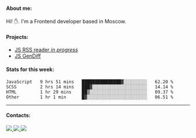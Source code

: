 #### About me:
Hi! ✋.
I'm a Frontend developer based in Moscow.

#### Projects:
- [JS RSS reader *in progress*](https://github.com/GKoil/frontend-project-lvl3)
- [JS GenDiff](https://github.com/GKoil/GenDiff)

#### Stats for this week:
<!--START_SECTION:waka-->

```text
JavaScript   9 hrs 51 mins   ███████████████▓░░░░░░░░░   62.20 %
SCSS         2 hrs 14 mins   ███▓░░░░░░░░░░░░░░░░░░░░░   14.14 %
HTML         1 hr 29 mins    ██▒░░░░░░░░░░░░░░░░░░░░░░   09.37 %
Other        1 hr 1 min      █▓░░░░░░░░░░░░░░░░░░░░░░░   06.51 %
```

<!--END_SECTION:waka-->
---
#### Contacts:

<a target='_blank' title='LinkedIn' href="https://www.linkedin.com/in/gkoil/">
  <img src="https://img.shields.io/badge/LinkedIn-0077B5?style=for-the-badge&logo=linkedin&logoColor=white" />
</a>
<a target='_blank' title='Telegram' href="https://t.me/gkoil">
  <img src="https://img.shields.io/badge/Telegram-2CA5E0?style=for-the-badge&logo=telegram&logoColor=white" />
</a>
<a target='_blank' title='Gmail' href="mailto: gk.grigorev@gmail.com">
  <img src="https://img.shields.io/badge/Gmail-D14836?style=for-the-badge&logo=gmail&logoColor=white" />
</a>

